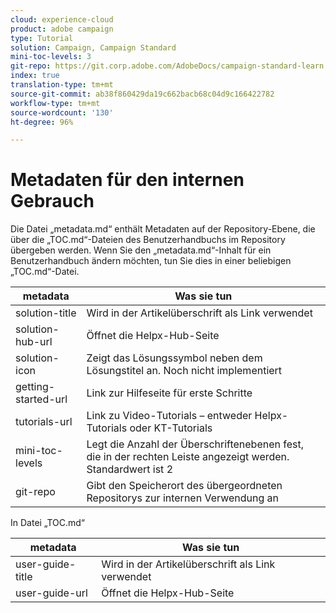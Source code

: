 ```yaml
---
cloud: experience-cloud
product: adobe campaign
type: Tutorial
solution: Campaign, Campaign Standard
mini-toc-levels: 3
git-repo: https://git.corp.adobe.com/AdobeDocs/campaign-standard-learn.de-DE
index: true
translation-type: tm+mt
source-git-commit: ab38f860429da19c662bacb68c04d9c166422782
workflow-type: tm+mt
source-wordcount: '130'
ht-degree: 96%

---
```



# Metadaten für den internen Gebrauch

Die Datei „metadata.md“ enthält Metadaten auf der Repository-Ebene, die über die „TOC.md“-Dateien des Benutzerhandbuchs im Repository übergeben werden. Wenn Sie den „metadata.md“-Inhalt für ein Benutzerhandbuch ändern möchten, tun Sie dies in einer beliebigen „TOC.md“-Datei.

| metadata | Was sie tun |
|--- |--- |
| solution-title | Wird in der Artikelüberschrift als Link verwendet |
| solution-hub-url | Öffnet die Helpx-Hub-Seite |
| solution-icon | Zeigt das Lösungssymbol neben dem Lösungstitel an. Noch nicht implementiert |
| getting-started-url | Link zur Hilfeseite für erste Schritte |
| tutorials-url | Link zu Video-Tutorials – entweder Helpx-Tutorials oder KT-Tutorials |
| mini-toc-levels | Legt die Anzahl der Überschriftenebenen fest, die in der rechten Leiste angezeigt werden. Standardwert ist 2 |
| git-repo | Gibt den Speicherort des übergeordneten Repositorys zur internen Verwendung an |

In Datei „TOC.md“

| metadata | Was sie tun |
|--- |--- |
| user-guide-title | Wird in der Artikelüberschrift als Link verwendet |
| user-guide-url | Öffnet die Helpx-Hub-Seite |
